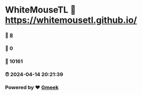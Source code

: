 # WhiteMouseTL :link: https://whitemousetl.github.io/ 
### :page_facing_up: [8](https://whitemousetl.github.io//tag.html) 
### :speech_balloon: 0 
### :hibiscus: 10161 
### :alarm_clock: 2024-04-14 20:21:39 
### Powered by :heart: [Gmeek](https://github.com/Meekdai/Gmeek)
